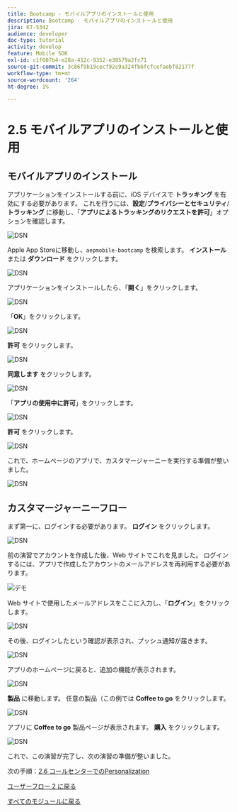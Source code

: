 ```yaml
---
title: Bootcamp - モバイルアプリのインストールと使用
description: Bootcamp - モバイルアプリのインストールと使用
jira: KT-5342
audience: developer
doc-type: tutorial
activity: develop
feature: Mobile SDK
exl-id: c1f007b4-e28a-412c-9352-e38579a2fc71
source-git-commit: 3c86f9b19cecf92c9a324fb6fcfcefaebf82177f
workflow-type: tm+mt
source-wordcount: '264'
ht-degree: 1%

---
```


# 2.5 モバイルアプリのインストールと使用


## モバイルアプリのインストール

アプリケーションをインストールする前に、iOS デバイスで **トラッキング** を有効にする必要があります。 これを行うには、**設定**/**プライバシーとセキュリティ**/**トラッキング** に移動し、「**アプリによるトラッキングのリクエストを許可**」オプションを確認します。

![DSN](./../uc3/images/app4.png)

Apple App Storeに移動し、`aepmobile-bootcamp` を検索します。 **インストール** または **ダウンロード** をクリックします。

![DSN](./../uc3/images/app1.png)

アプリケーションをインストールしたら、「**開く**」をクリックします。

![DSN](./../uc3/images/app2.png)

「**OK**」をクリックします。

![DSN](./../uc3/images/app9.png)

**許可** をクリックします。

![DSN](./../uc3/images/app3.png)

**同意します** をクリックします。

![DSN](./../uc3/images/app7.png)

「**アプリの使用中に許可**」をクリックします。

![DSN](./../uc3/images/app8.png)

**許可** をクリックします。

![DSN](./../uc3/images/app5.png)

これで、ホームページのアプリで、カスタマージャーニーを実行する準備が整いました。

![DSN](./../uc3/images/app12.png)

## カスタマージャーニーフロー

まず第一に、ログインする必要があります。 **ログイン** をクリックします。

![DSN](./../uc3/images/app13.png)

前の演習でアカウントを作成した後、Web サイトでこれを見ました。 ログインするには、アプリで作成したアカウントのメールアドレスを再利用する必要があります。

![デモ](./../uc3/images/pv1.png)

Web サイトで使用したメールアドレスをここに入力し、「**ログイン**」をクリックします。

![DSN](./../uc3/images/app14.png)

その後、ログインしたという確認が表示され、プッシュ通知が届きます。

![DSN](./../uc3/images/app15.png)

アプリのホームページに戻ると、追加の機能が表示されます。

![DSN](./../uc3/images/app17.png)

**製品** に移動します。 任意の製品（この例では **Coffee to go** をクリックします。

![DSN](./images/app19.png)

アプリに **Coffee to go** 製品ページが表示されます。 **購入** をクリックします。

![DSN](./images/app20.png)

これで、この演習が完了し、次の演習の準備が整いました。

次の手順：[2.6 コールセンターでのPersonalization](./ex6.md)

[ユーザーフロー 2 に戻る](./uc2.md)

[すべてのモジュールに戻る](../../overview.md)
